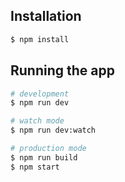 ## Installation

```bash
$ npm install
```

## Running the app

```bash
# development
$ npm run dev

# watch mode
$ npm run dev:watch

# production mode
$ npm run build
$ npm start
```

